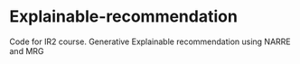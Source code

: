 # Explainable-recommendation
Code for IR2 course. Generative Explainable recommendation using NARRE and MRG
